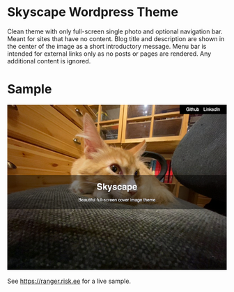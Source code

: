 # Skyscape Wordpress Theme
Clean theme with only full-screen single photo and optional navigation bar. Meant for sites that have no content. Blog title and description are shown in the center of the image as a short introductory message. Menu bar is intended for external links only as no posts or pages are rendered. Any additional content is ignored.

# Sample
![screenshot](screenshot.png)

See https://ranger.risk.ee for a live sample.
